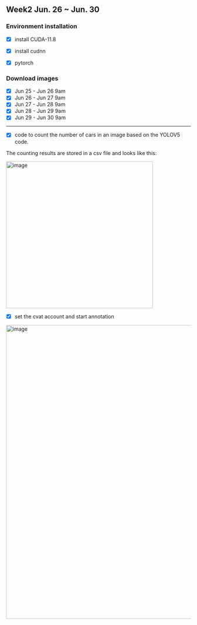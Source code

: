 ## Week2 Jun. 26 ~ Jun. 30

### Environment installation
- [x] install CUDA-11.8
- [x] install cudnn
- [x] pytorch


### Download images
- [x] Jun 25 - Jun 26 9am
- [x] Jun 26 - Jun 27 9am
- [x] Jun 27 - Jun 28 9am
- [x] Jun 28 - Jun 29 9am
- [x] Jun 29 - Jun 30 9am

---
- [x] code to count the number of cars in an image based on the YOLOV5 code.
      
The counting results are stored in a csv file and looks like this:
<div align="left">
<img width="400" alt="image" src="https://github.com/tjboise/ITDintern/assets/95270677/d479c300-9f46-4549-9b06-b285737fec2f">
</div>

- [x] set the cvat account and start annotation

<div align="left">
<img width="800" alt="image" src="https://github.com/tjboise/ITDintern/assets/95270677/365e0860-9b82-4b78-9cde-2bc0930f7234">
</div>

